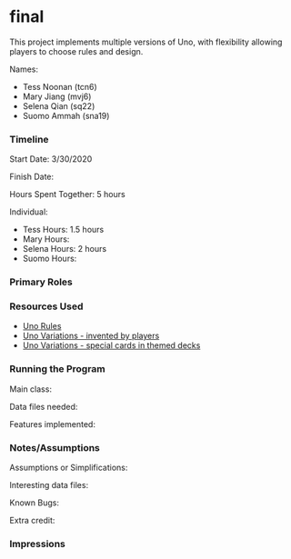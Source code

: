 final
====

This project implements multiple versions of Uno, with flexibility allowing players to choose rules and design.

Names:
* Tess Noonan (tcn6)
* Mary Jiang (mvj6)
* Selena Qian (sq22)
* Suomo Ammah (sna19)


### Timeline

Start Date: 3/30/2020

Finish Date: 

Hours Spent Together: 5 hours

Individual:
- Tess Hours: 1.5 hours
- Mary Hours:
- Selena Hours: 2 hours
- Suomo Hours:

### Primary Roles


### Resources Used
- [Uno Rules](https://service.mattel.com/instruction_sheets/42001pr.pdf)
- [Uno Variations - invented by players](https://www.pagat.com/invented/uno_vars.html)
- [Uno Variations - special cards in themed decks](http://unovariations.blogspot.com/p/special-wild-cards.html)

### Running the Program

Main class:

Data files needed: 

Features implemented:



### Notes/Assumptions

Assumptions or Simplifications:

Interesting data files:

Known Bugs:

Extra credit:


### Impressions

